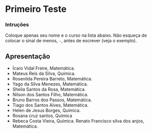 # Primeiro Teste

### Intruções
Coloque apenas seu nome e o curso na lista abaixo.
Não esqueça de colocar o sinal de menos, `-`, antes de escrever (veja o exemplo).

## Apresentação

- Ícaro Vidal Freire, Matemática.
- Mateus Reis da Silva, Química. 
- Rosenilda Pereira Barreto, Matemática.
- Yago da Silva Menezes, Matemática.
- Sheila Santos da Rosa, Matemática. 
- Nilson dos Santos Filho, Matemática.
- Bruno Barros dos Passos, Matemática.
- Tiago dos Santos Alves, Matemática.
- Helen de Jesus Borges, Química.
- Rosana cruz santos, Química
-  Rebeca  Costa Vieira, Química.
Renato Francisco silva dos anjos, Matemática.
